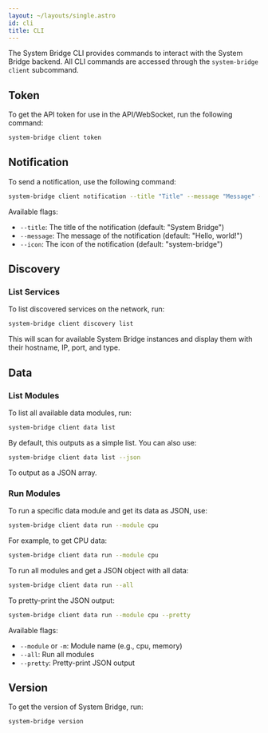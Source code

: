 ```yaml
---
layout: ~/layouts/single.astro
id: cli
title: CLI
---
```


The System Bridge CLI provides commands to interact with the System Bridge backend. All CLI commands are accessed through the `system-bridge client` subcommand.

## Token

To get the API token for use in the API/WebSocket, run the following command:

```bash
system-bridge client token
```

## Notification

To send a notification, use the following command:

```bash
system-bridge client notification --title "Title" --message "Message" --icon "icon-name"
```

Available flags:

- `--title`: The title of the notification (default: "System Bridge")
- `--message`: The message of the notification (default: "Hello, world!")
- `--icon`: The icon of the notification (default: "system-bridge")

## Discovery

### List Services

To list discovered services on the network, run:

```bash
system-bridge client discovery list
```

This will scan for available System Bridge instances and display them with their hostname, IP, port, and type.

## Data

### List Modules

To list all available data modules, run:

```bash
system-bridge client data list
```

By default, this outputs as a simple list. You can also use:

```bash
system-bridge client data list --json
```

To output as a JSON array.

### Run Modules

To run a specific data module and get its data as JSON, use:

```bash
system-bridge client data run --module cpu
```

For example, to get CPU data:

```bash
system-bridge client data run --module cpu
```

To run all modules and get a JSON object with all data:

```bash
system-bridge client data run --all
```

To pretty-print the JSON output:

```bash
system-bridge client data run --module cpu --pretty
```

Available flags:

- `--module` or `-m`: Module name (e.g., cpu, memory)
- `--all`: Run all modules
- `--pretty`: Pretty-print JSON output

## Version

To get the version of System Bridge, run:

```bash
system-bridge version
```
